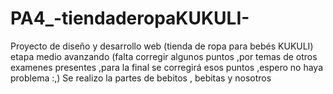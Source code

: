 # PA4_-tiendaderopaKUKULI-
Proyecto de diseño y desarrollo web (tienda de ropa para bebés KUKULI) etapa medio avanzando (falta corregir algunos puntos ,por temas de otros examenes presentes ,para la final se corregirá esos puntos ,espero no haya problema :,)
Se realizo la partes de bebitos , bebitas y nosotros
